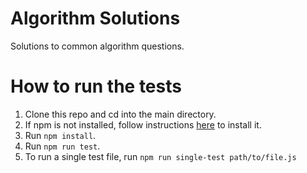 # Algorithm Solutions

Solutions to common algorithm questions.

# How to run the tests

1. Clone this repo and cd into the main directory.
1. If npm is not installed, follow instructions [here](https://docs.npmjs.com/downloading-and-installing-node-js-and-npm) to install it.
1. Run `npm install`.
1. Run `npm run test`.
1. To run a single test file, run `npm run single-test path/to/file.js`
